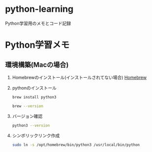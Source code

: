# python-learning
Python学習用のメモとコード記録

# Python学習メモ

## 環境構築(Macの場合)

1. Homebrewのインストール(インストールされてない場合)
[Homebrew](https://brew.sh/ja/)

2. pythonのインストール
    ```bash
    brew install python3

    brew --version
    ```

3. バージョン確認
    ```bash
    python3 --version
    ```
4. シンボリックリンク作成
    ```bash
    sudo ln -s /opt/homebrew/bin/python3 /usr/local/bin/python
    ```
